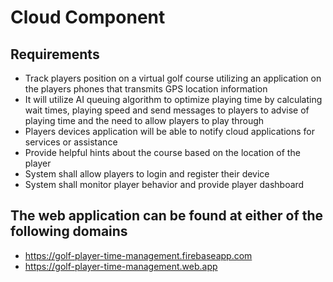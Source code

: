 # Cloud Component
## Requirements
* Track players position on a virtual golf course utilizing an application on the players phones that
transmits GPS location information
* It will utilize AI queuing algorithm to optimize playing time by calculating wait times, playing
speed and send messages to players to advise of playing time and the need to allow players to
play through
* Players devices application will be able to notify cloud applications for services or assistance
* Provide helpful hints about the course based on the location of the player
* System shall allow players to login and register their device
* System shall monitor player behavior and provide player dashboard
## The web application can be found at either of the following domains
* https://golf-player-time-management.firebaseapp.com
* https://golf-player-time-management.web.app
